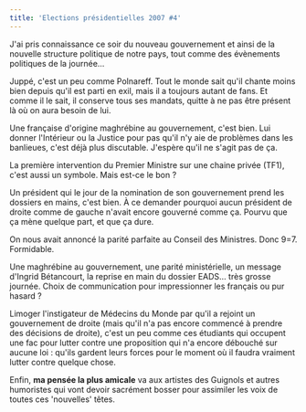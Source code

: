 ```yaml
---
title: 'Elections présidentielles 2007 #4'
---
```


J'ai pris connaissance ce soir du nouveau gouvernement et ainsi de la nouvelle
structure politique de notre pays, tout comme des évènements politiques de la
journée…

<!-- more -->

Juppé, c'est un peu comme Polnareff. Tout le monde sait qu'il chante moins bien
depuis qu'il est parti en exil, mais il a toujours autant de fans. Et comme il
le sait, il conserve tous ses mandats, quitte à ne pas être présent là où on
aura besoin de lui.

Une française d'origine maghrébine au gouvernement, c'est bien. Lui donner
l'Intérieur ou la Justice pour pas qu'il n'y aie de problèmes dans les
banlieues, c'est déjà plus discutable. J'espère qu'il ne s'agit pas de ça.

La première intervention du Premier Ministre sur une chaine privée (TF1), c'est
aussi un symbole. Mais est-ce le bon&nbsp;?

Un président qui le jour de la nomination de son gouvernement prend les dossiers
en mains, c'est bien. À ce demander pourquoi aucun président de droite comme de
gauche n'avait encore gouverné comme ça. Pourvu que ça mène quelque part, et que
ça dure.

On nous avait annoncé la parité parfaite au Conseil des Ministres. Donc 9=7\.
Formidable.

Une maghrébine au gouvernement, une parité ministérielle, un message d'Ingrid
Bétancourt, la reprise en main du dossier EADS… très grosse journée. Choix de
communication pour impressionner les français ou pur hasard&nbsp;?

Limoger l'instigateur de Médecins du Monde par qu'il a rejoint un gouvernement
de droite (mais qu'il n'a pas encore commencé à prendre des décisions de
droite), c'est un peu comme ces étudiants qui occupent une fac pour lutter
contre une proposition qui n'a encore débouché sur aucune loi&nbsp;: qu'ils
gardent leurs forces pour le moment où il faudra vraiment lutter contre quelque
chose.

Enfin, **ma pensée la plus amicale** va aux artistes des Guignols et autres
humoristes qui vont devoir sacrément bosser pour assimiler les voix de toutes
ces 'nouvelles' têtes.
